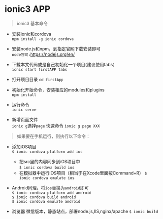 # ionic3 APP

> ionic3 基本命令

- 安装ionic和cordova <br>
  `npm install -g ionic cordova`

- 安装node.js和npm，到指定官网下载安装即可<br>
  `node官网:`https://nodejs.org/en/

- 下载本文代码或是自己初始化一个项目(建议使用tabs）<br>
  `ionic start firstAPP tabs`

- 打开项目目录 
  `cd firstApp`

- 初始化开始命令，安装相应的modules和plugins <br>
  `npm install`

- 运行命令 <br>
  `ionic serve`

- 新增页面文件<br>
  `ionic g`选择`page`
  快速命令 `ionic g page XXX`



> 如果要在手机运行，则执行以下命令： 

- 添加iOS项目  
    `$ ionic cordova platform add ios`  
    - 把src里的内容同步到iOS项目中  
    `$ ionic cordova build ios`  
    - 在模拟器中运行iOS项目（相当于在Xcode里面按Command+R）
    `$ ionic cordova emulate ios`  
  
- Android同理，将`ios`替换为`android`即可  
    `$ ionic cordova platform add android`  
    `$ ionic cordova build android`  
    `$ ionic cordova emulate android`  

- 浏览器 微信版本，静态站点，部署node.js,IIS,nginx/apache
    `$ ionic build`
